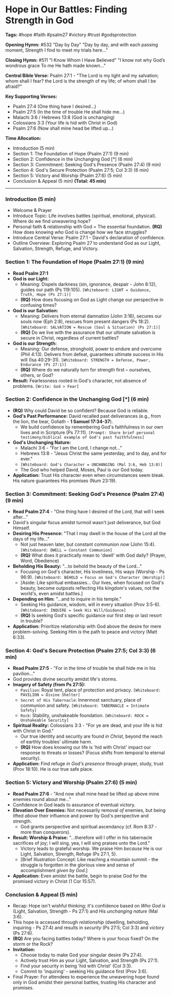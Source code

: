 # Hope in Our Battles: Finding Strength in God

**Tags:** #hope #faith #psalm27 #victory #trust #godsprotection

**Opening Hymn:** #532 "Day by Day" "Day by day, and with each passing moment,
Strength I find to meet my trials here..."

**Closing Hymn:** #511 "I Know Whom I Have Believed" "I know not why God’s
wondrous grace To me He hath made known..."

**Central Bible Verse:** Psalm 27:1 - "The Lord is my light and my salvation;
whom shall I fear? the Lord is the strength of my life; of whom shall I be
afraid?"

**Key Supporting Verses:**

- Psalm 27:4 (One thing have I desired...)
- Psalm 27:5 (In the time of trouble He shall hide me...)
- Malachi 3:6 / Hebrews 13:8 (God is unchanging)
- Colossians 3:3 (Your life is hid with Christ in God)
- Psalm 27:6 (Now shall mine head be lifted up...)

**Time Allocation:**

- Introduction (5 min)
- Section 1: The Foundation of Hope (Psalm 27:1) (9 min)
- Section 2: Confidence in the Unchanging God [*] (6 min)
- Section 3: Commitment: Seeking God's Presence (Psalm 27:4) (9 min)
- Section 4: God's Secure Protection (Psalm 27:5; Col 3:3) (6 min)
- Section 5: Victory and Worship (Psalm 27:6) (5 min)
- Conclusion & Appeal (5 min) **(Total: 45 min)**

---

### Introduction (5 min)

- Welcome & Prayer
- Introduce Topic: Life involves battles (spiritual, emotional, physical). Where
  do we find unwavering hope?
- Personal faith & relationship with God = The essential foundation. **(RQ)**
  How does knowing _who_ God is change how we face struggles?
- Introduce Central Verse: Psalm 27:1 - David's declaration of confidence.
- Outline Overview: Exploring Psalm 27 to understand God as our Light,
  Salvation, Strength, Refuge, and Victory.

### Section 1: The Foundation of Hope (Psalm 27:1) (9 min)

- **Read Psalm 27:1**
- **God is our Light:**
  - Meaning: Dispels darkness (sin, ignorance, despair - John 8:12), guides our
    path (Ps 119:105). `[Whiteboard: LIGHT = Guidance, Truth, Hope (Ps 27:1)]`
  - **(RQ)** How does focusing on God as Light change our perspective in
    confusing times?
- **God is our Salvation:**
  - Meaning: Delivers from eternal damnation (John 3:16), secures our souls
    _now_ (Eph 2:8), rescues from present dangers (Ps 18:2).
    `[Whiteboard: SALVATION = Rescue (Soul & Situation) (Ps 27:1)]`
  - **(RQ)** Do we live with the assurance that our ultimate salvation is secure
    in Christ, regardless of current battles?
- **God is our Strength:**
  - Meaning: Our defense, stronghold, power to endure and overcome (Phil 4:13).
    Delivers from defeat, guarantees ultimate success in His will (Isa
    40:29-31). `[Whiteboard: STRENGTH = Defense, Power, Endurance (Ps 27:1)]`
  - **(RQ)** Where do we naturally turn for strength first – ourselves, others,
    or God?
- **Result:** Fearlessness rooted in God's character, not absence of problems.
  `[Write: God > Fear]`

### Section 2: Confidence in the Unchanging God [*] (6 min)

- **(RQ)** Why could David be so confident? Because God is reliable.
- **God's Past Performance:** David recalled past deliverances (e.g., from the
  lion, the bear, Goliath - **1 Samuel 17:34-37**).
  - We build confidence by remembering God's faithfulness in our own lives and
    in Scripture (Ps 77:11).
    `[Prompt: Share brief personal testimony/biblical example of God's past faithfulness]`
- **God's Unchanging Nature:**
  - Malachi 3:6 - "For I am the Lord, I change not..."
  - Hebrews 13:8 - "Jesus Christ the same yesterday, and to day, and for ever."
  - `[Whiteboard: God's Character = UNCHANGING (Mal 3:6, Heb 13:8)]`
  - The God who helped David, Moses, Paul is _our_ God today.
- **Application:** Trust His character even when circumstances seem bleak. His
  nature guarantees His promises (Num 23:19).

### Section 3: Commitment: Seeking God's Presence (Psalm 27:4) (9 min)

- **Read Psalm 27:4** - "One thing have I desired of the Lord, that will I seek
  after..."
- David's singular focus amidst turmoil wasn't just deliverance, but God
  Himself.
- **Desiring His Presence:** "That I may dwell in the house of the Lord all the
  days of my life..."
  - Not just heaven later, but constant communion _now_ (John 15:4).
    `[Whiteboard: DWELL = Constant Communion]`
  - **(RQ)** What does it practically mean to 'dwell' with God daily? (Prayer,
    Word, Obedience)
- **Beholding His Beauty:** "...to behold the beauty of the Lord..."
  - Focusing on God's character, His loveliness, His ways (Worship - Ps 96:9).
    `[Whiteboard: BEHOLD = Focus on God's Character (Worship)]`
  - [Aside: Like spiritual embassies... Our lives, when focused on God's beauty,
    become outposts reflecting His kingdom's values, not the world's, even
    amidst battles.]
- **Depending on Him:** "...and to inquire in his temple."
  - Seeking His guidance, wisdom, will in every situation (Prov 3:5-6).
    `[Whiteboard: INQUIRE = Seek His Will/Guidance]`
  - **(RQ)** Is seeking God's specific guidance our first step or last resort in
    trouble?
- **Application:** Prioritize relationship with God above the desire for mere
  problem-solving. Seeking Him _is_ the path to peace and victory (Matt 6:33).

### Section 4: God's Secure Protection (Psalm 27:5; Col 3:3) (6 min)

- **Read Psalm 27:5** - "For in the time of trouble he shall hide me in his
  pavilion..."
- God provides divine security amidst life's storms.
- **Imagery of Safety (from Ps 27:5):**
  - `Pavilion`: Royal tent, place of protection and privacy.
    `[Whiteboard: PAVILION = Divine Shelter]`
  - `Secret of His Tabernacle`: Innermost sanctuary, place of communion and
    safety. `[Whiteboard: TABERNACLE = Intimate Safety]`
  - `Rock`: Stability, unshakeable foundation.
    `[Whiteboard: ROCK = Unshakeable Security]`
- **Spiritual Reality:** Colossians 3:3 - "For ye are dead, and your life is hid
  with Christ in God."
  - Our true identity and security are found _in Christ_, beyond the reach of
    earthly troubles' ultimate harm.
  - **(RQ)** How does knowing our life is 'hid with Christ' impact our response
    to threats or losses? (Focus shifts from temporal to eternal security).
- **Application:** Find refuge _in God's presence_ through prayer, study, trust
  (Prov 18:10). He is our true safe place.

### Section 5: Victory and Worship (Psalm 27:6) (5 min)

- **Read Psalm 27:6** - "And now shall mine head be lifted up above mine enemies
  round about me..."
- Confidence in God leads to assurance of eventual victory.
- **Elevation Over Enemies:** Not necessarily removal _of_ enemies, but being
  lifted _above_ their influence and power by God's perspective and strength.
  - God grants perspective and spiritual ascendancy (cf. Rom 8:37 - more than
    conquerors).
- **Result: Worship & Praise:** "...therefore will I offer in his tabernacle
  sacrifices of joy; I will sing, yea, I will sing praises unto the Lord."
  - Victory leads to grateful worship. We praise Him _because_ He is our Light,
    Salvation, Strength, Refuge (Ps 27:1, 5).
  - [Brief Illustration Concept: Like reaching a mountain summit - the struggle
    is forgotten in the glorious view and sense of accomplishment *given by
    God*.]
- **Application:** Even amidst the battle, begin to praise God for the promised
  victory in Christ (1 Cor 15:57).

### Conclusion & Appeal (5 min)

- Recap: Hope isn't wishful thinking; it's confidence based on _Who God is_
  (Light, Salvation, Strength - Ps 27:1) and His _unchanging nature_ (Mal 3:6).
- This hope is accessed through _relationship_ (dwelling, beholding, inquiring -
  Ps 27:4) and results in _security_ (Ps 27:5; Col 3:3) and _victory_ (Ps 27:6).
- **(RQ)** Are you facing battles today? Where is your focus fixed? On the storm
  or the Rock?
- **Invitation:**
  - Choose today to make God your singular desire (Ps 27:4).
  - Actively trust Him as your Light, Salvation, and Strength (Ps 27:1).
  - Find your security in being 'hid with Christ' (Col 3:3).
  - Commit to 'inquiring' - seeking His guidance first (Prov 3:6).
- Final Prayer: For attendees to experience the unwavering hope found only in
  God amidst their personal battles, trusting His character and promises.
